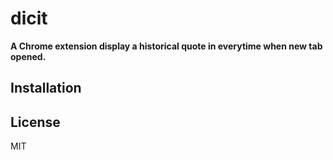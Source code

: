 # dicit

**A Chrome extension display a historical quote in everytime when new tab opened.**

## Installation



## License

MIT
